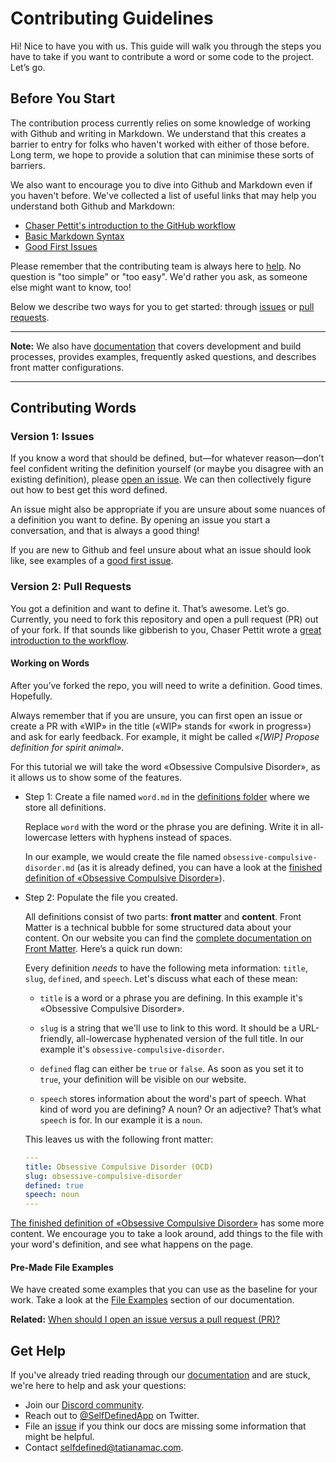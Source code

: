 # Contributing Guidelines

Hi! Nice to have you with us. This guide will walk you through the steps you have to take if you want to contribute a word or some code to the project. Let’s go.

## Before You Start

The contribution process currently relies on some knowledge of working with Github and writing in Markdown. We understand that this creates a barrier to entry for folks who haven't worked with either of those before. Long term, we hope to provide a solution that can minimise these sorts of barriers.

We also want to encourage you to dive into Github and Markdown even if you haven't before. We've collected a list of useful links that may help you understand both Github and Markdown:

- [Chaser Pettit's introduction to the GitHub workflow](https://gist.github.com/Chaser324/ce0505fbed06b947d962)
- [Basic Markdown Syntax](https://www.markdownguide.org/basic-syntax/)
- [Good First Issues](https://github.com/tatianamac/selfdefined/issues?utf8=%E2%9C%93&q=is%3Aissue+label%3A%22good+first+issue%22+)

Please remember that the contributing team is always here to [help](#get-help). No question is "too simple" or "too easy". We'd rather you ask, as someone else might want to know, too!

Below we describe two ways for you to get started: through [issues](#version-1-issues) or [pull requests](#version-2-pull-requests).

---
**Note:** We also have [documentation](https://www.selfdefined.app/documentation/) that covers development and build processes, provides examples, frequently asked questions, and describes front matter configurations.

---

## Contributing Words

### Version 1: Issues

If you know a word that should be defined, but—for whatever reason—don’t feel confident writing the definition yourself (or maybe you disagree with an existing definition), please [open an issue](https://github.com/tatianamac/selfdefined/issues/new). We can then collectively figure out how to best get this word defined.

An issue might also be appropriate if you are unsure about some nuances of a definition you want to define. By opening an issue you start a conversation, and that is always a good thing!

If you are new to Github and feel unsure about what an issue should look like, see examples of a [good first issue](https://github.com/tatianamac/selfdefined/issues?utf8=%E2%9C%93&q=is%3Aissue+label%3A%22good+first+issue%22+).

### Version 2: Pull Requests

You got a definition and want to define it. That’s awesome. Let’s go. Currently, you need to fork this repository and open a pull request (PR) out of your fork. If that sounds like gibberish to you, Chaser Pettit wrote a [great introduction to the workflow](https://gist.github.com/Chaser324/ce0505fbed06b947d962).

#### Working on Words

After you’ve forked the repo, you will need to write a definition. Good times. Hopefully.

Always remember that if you are unsure, you can first open an issue or create a PR with «WIP» in the title («WIP» stands for «work in progress») and ask for early feedback. For example, it might be called *«\[WIP\] Propose definition for spirit animal»*.

For this tutorial we will take the word «Obsessive Compulsive Disorder», as it allows us to show some of the features.

- Step 1: Create a file named `word.md` in the [definitions folder](11ty/definitions/) where we store all definitions.

  Replace `word` with the word or the phrase you are defining. Write it in all-lowercase letters with hyphens instead of spaces.

  In our example, we would create the file named `obsessive-compulsive-disorder.md` (as it is already defined, you can have a look at the [finished definition of «Obsessive Compulsive Disorder»](11ty/definitions/obsessive-compulsive-disorder.md)).

- Step 2: Populate the file you created.

  All definitions consist of two parts: **front matter** and **content**. Front Matter is a technical bubble for some structured data about your content. On our website you can find the [complete documentation on Front Matter](https://www.selfdefined.app/documentation/front-matter/). Here’s a quick run down:

  Every definition _needs_ to have the following meta information: `title`, `slug`, `defined`, and `speech`. Let's discuss what each of these mean:

  - `title` is a word or a phrase you are defining. In this example it's «Obsessive Compulsive Disorder».

  - `slug` is a string that we'll use to link to this word. It should be a URL-friendly, all-lowercase hyphenated version of the full title. In our example it's `obsessive-compulsive-disorder`.

  - `defined` flag can either be `true` or `false`. As soon as you set it to `true`, your definition will be visible on our website.

  - `speech` stores information about the word's part of speech. What kind of word you are defining? A noun? Or an adjective? That’s what `speech` is for. In our example it is a `noun`.

  This leaves us with the following front matter:

  ```yaml
  ---
  title: Obsessive Compulsive Disorder (OCD)
  slug: obsessive-compulsive-disorder
  defined: true
  speech: noun
  ---

  ```

[The finished definition of «Obsessive Compulsive Disorder»](11ty/definitions/obsessive-compulsive-disorder.md) has some more content. We encourage you to take a look around, add things to the file with your word's definition, and see what happens on the page.

#### Pre-Made File Examples

We have created some examples that you can use as the baseline for your work. Take a look at the [File Examples](https://www.selfdefined.app/documentation/examples/) section of our documentation.

**Related:** [When should I open an issue versus a pull request (PR)?](https://www.selfdefined.app/documentation/frequently-asked-questions/#when-should-i-open-an-issue-versus-a-pull-request)

## Get Help

If you've already tried reading through our [documentation](https://www.selfdefined.app/documentation/) and are stuck, we're here to help and ask your questions:

- Join our [Discord community](https://selfdefined.app/discord).
- Reach out to [@SelfDefinedApp](https://www.twitter.com/selfdefinedapp) on Twitter.
- File an [issue](https://github.com/tatianamac/selfdefined/issues/new) if you think our docs are missing some information that might be helpful.
- Contact <selfdefined@tatianamac.com>.
